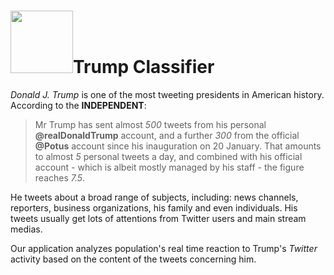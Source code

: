 # <img src="http://vectorlogo4u.com/wp-content/uploads/2016/06/twitter-icon-vector.png" width="100">Trump Classifier

*Donald J. Trump* is one of the most tweeting presidents in American history. 
According to the **INDEPENDENT**:
> Mr Trump has sent almost *500* tweets from his personal **@realDonaldTrump** account, 
and a further *300* from the official **@Potus** account since his inauguration on 20 January.
That amounts to almost *5* personal tweets a day, and combined with his
official account - which is albeit mostly managed by his staff - the figure reaches *7.5*.

He tweets about a broad range of subjects, including: news channels, reporters, business organizations, his family and even individuals. His tweets usually get lots of attentions from Twitter users and main stream medias.

Our application analyzes population's real time reaction to Trump's *Twitter* activity based on the content of the tweets concerning him.
